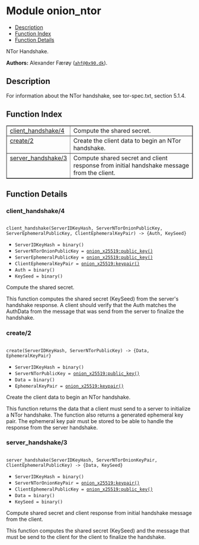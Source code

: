 

# Module onion_ntor #
* [Description](#description)
* [Function Index](#index)
* [Function Details](#functions)

NTor Handshake.

__Authors:__ Alexander Færøy ([`ahf@0x90.dk`](mailto:ahf@0x90.dk)).

<a name="description"></a>

## Description ##
For information about the NTor handshake, see tor-spec.txt, section 5.1.4.
<a name="index"></a>

## Function Index ##


<table width="100%" border="1" cellspacing="0" cellpadding="2" summary="function index"><tr><td valign="top"><a href="#client_handshake-4">client_handshake/4</a></td><td>Compute the shared secret.</td></tr><tr><td valign="top"><a href="#create-2">create/2</a></td><td>Create the client data to begin an NTor handshake.</td></tr><tr><td valign="top"><a href="#server_handshake-3">server_handshake/3</a></td><td>Compute shared secret and client response from initial handshake message from the client.</td></tr></table>


<a name="functions"></a>

## Function Details ##

<a name="client_handshake-4"></a>

### client_handshake/4 ###

<pre><code>
client_handshake(ServerIDKeyHash, ServerNTorOnionPublicKey, ServerEphemeralPublicKey, ClientEphemeralKeyPair) -&gt; {Auth, KeySeed}
</code></pre>

<ul class="definitions"><li><code>ServerIDKeyHash = binary()</code></li><li><code>ServerNTorOnionPublicKey = <a href="onion_x25519.md#type-public_key">onion_x25519:public_key()</a></code></li><li><code>ServerEphemeralPublicKey = <a href="onion_x25519.md#type-public_key">onion_x25519:public_key()</a></code></li><li><code>ClientEphemeralKeyPair = <a href="onion_x25519.md#type-keypair">onion_x25519:keypair()</a></code></li><li><code>Auth = binary()</code></li><li><code>KeySeed = binary()</code></li></ul>

Compute the shared secret.

This function computes the shared secret (KeySeed) from the server's
handshake response. A client should verify that the Auth matches the
AuthData from the message that was send from the server to finalize the
handshake.

<a name="create-2"></a>

### create/2 ###

<pre><code>
create(ServerIDKeyHash, ServerNTorPublicKey) -&gt; {Data, EphemeralKeyPair}
</code></pre>

<ul class="definitions"><li><code>ServerIDKeyHash = binary()</code></li><li><code>ServerNTorPublicKey = <a href="onion_x25519.md#type-public_key">onion_x25519:public_key()</a></code></li><li><code>Data = binary()</code></li><li><code>EphemeralKeyPair = <a href="onion_x25519.md#type-keypair">onion_x25519:keypair()</a></code></li></ul>

Create the client data to begin an NTor handshake.

This function returns the data that a client must send to a server to
initialize a NTor handshake. The function also returns a generated ephemeral
key pair. The ephemeral key pair must be stored to be able to handle the
response from the server handshake.

<a name="server_handshake-3"></a>

### server_handshake/3 ###

<pre><code>
server_handshake(ServerIDKeyHash, ServerNTorOnionKeyPair, ClientEphemeralPublicKey) -&gt; {Data, KeySeed}
</code></pre>

<ul class="definitions"><li><code>ServerIDKeyHash = binary()</code></li><li><code>ServerNTorOnionKeyPair = <a href="onion_x25519.md#type-keypair">onion_x25519:keypair()</a></code></li><li><code>ClientEphemeralPublicKey = <a href="onion_x25519.md#type-public_key">onion_x25519:public_key()</a></code></li><li><code>Data = binary()</code></li><li><code>KeySeed = binary()</code></li></ul>

Compute shared secret and client response from initial handshake message from the client.

This function computes the shared secret (KeySeed) and the message that must
be send to the client for the client to finalize the handshake.

